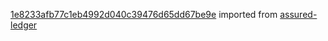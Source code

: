 [1e8233afb77c1eb4992d040c39476d65dd67be9e](https://github.com/insolar/assured-ledger/commit/1e8233afb77c1eb4992d040c39476d65dd67be9e) imported from [assured-ledger](https://github.com/insolar/assured-ledger)

